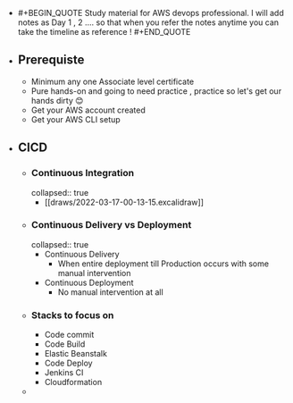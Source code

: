- #+BEGIN_QUOTE
  Study material for AWS devops professional. 
  I will add notes as  Day 1 , 2  .... so that when you refer the notes anytime you can take the timeline as reference !
  #+END_QUOTE
- ## Prerequiste
	- Minimum any one Associate level certificate
	- Pure hands-on and going to need practice , practice so let's get our hands dirty 😊
	- Get your AWS account created
	- Get your AWS CLI setup
- ## CICD
	- ### Continuous Integration
	  collapsed:: true
		- [[draws/2022-03-17-00-13-15.excalidraw]]
	- ### Continuous Delivery vs Deployment
	  collapsed:: true
		- Continuous Delivery
			- When entire deployment till Production occurs with some manual intervention
		- Continuous Deployment
			- No manual intervention at all
	- ### Stacks to focus on
		- Code commit
		- Code Build
		- Elastic Beanstalk
		- Code Deploy
		- Jenkins CI
		- Cloudformation
	-
